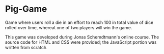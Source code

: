 # Pig-Game

Game where users roll a die in an effort to reach 100 in total value of dice rolled over time, whereat one of two players will win the game.

This game was developed during Jonas Schemdtmann's online course. The source code for HTML and CSS were provided;
the JavaScript portion was written from scratch.
